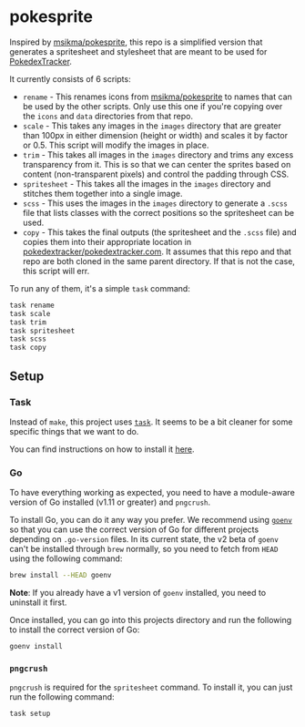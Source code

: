 # pokesprite

Inspired by [msikma/pokesprite](https://github.com/msikma/pokesprite), this repo
is a simplified version that generates a spritesheet and stylesheet that are
meant to be used for [PokedexTracker](https://pokedextracker.com).

It currently consists of 6 scripts:

- `rename` - This renames icons from
  [msikma/pokesprite](https://github.com/msikma/pokesprite) to names that can be
  used by the other scripts. Only use this one if you're copying over the
  `icons` and `data` directories from that repo.
- `scale` - This takes any images in the `images` directory that are greater
  than 100px in either dimension (height or width) and scales it by factor or
  0.5. This script will modify the images in place.
- `trim` - This takes all images in the `images` directory and trims any excess
  transparency from it. This is so that we can center the sprites based on
  content (non-transparent pixels) and control the padding through CSS.
- `spritesheet` - This takes all the images in the `images` directory and
  stitches them together into a single image.
- `scss` - This uses the images in the `images` directory to generate a `.scss`
  file that lists classes with the correct positions so the spritesheet can be
  used.
- `copy` - This takes the final outputs (the spritesheet and the `.scss` file)
  and copies them into their appropriate location in
  [pokedextracker/pokedextracker.com](https://github.com/pokedextracker/pokedextracker.com).
  It assumes that this repo and that repo are both cloned in the same parent
  directory. If that is not the case, this script will err.

To run any of them, it's a simple `task` command:

```sh
task rename
task scale
task trim
task spritesheet
task scss
task copy
```

## Setup

### Task

Instead of `make`, this project uses [`task`](https://taskfile.dev/#/). It seems
to be a bit cleaner for some specific things that we want to do.

You can find instructions on how to install it
[here](https://taskfile.dev/#/installation).

### Go

To have everything working as expected, you need to have a module-aware version
of Go installed (v1.11 or greater) and `pngcrush`.

To install Go, you can do it any way you prefer. We recommend using
[`goenv`](https://github.com/syndbg/goenv) so that you can use the correct
version of Go for different projects depending on `.go-version` files. In its
current state, the v2 beta of `goenv` can't be installed through `brew`
normally, so you need to fetch from `HEAD` using the following command:

```sh
brew install --HEAD goenv
```

**Note**: If you already have a v1 version of `goenv` installed, you need to
uninstall it first.

Once installed, you can go into this projects directory and run the following to
install the correct version of Go:

```sh
goenv install
```

### `pngcrush`

`pngcrush` is required for the `spritesheet` command. To install it, you can
just run the following command:

```sh
task setup
```
